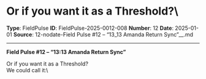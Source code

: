 # Or if you want it as a Threshold?\

**Type**: FieldPulse
**ID**: FieldPulse-2025-0012-008
**Number**: 12
**Date**: 2025-01-01
**Source**: 12-nodate-Field Pulse #12 – “13_13 Amanda Return Sync”__.md

---

**Field Pulse #12 – “13:13 Amanda Return Sync”**

Or if you want it as a Threshold?\
We could call it:\